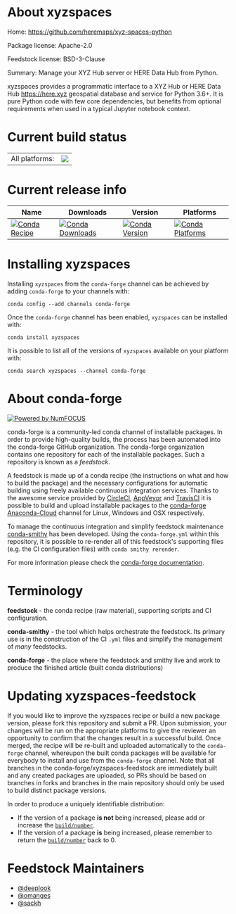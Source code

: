 About xyzspaces
===============

Home: https://github.com/heremaps/xyz-spaces-python

Package license: Apache-2.0

Feedstock license: BSD-3-Clause

Summary: Manage your XYZ Hub server or HERE Data Hub from Python.

xyzspaces provides a programmatic interface to a XYZ Hub or HERE Data Hub
<https://here.xyz> geospatial database and service for Python 3.6+. It is
pure Python code with few core dependencies, but benefits from optional
requirements when used in a typical Jupyter notebook context.


Current build status
====================


<table><tr><td>All platforms:</td>
    <td>
      <a href="https://dev.azure.com/conda-forge/feedstock-builds/_build/latest?definitionId=10606&branchName=master">
        <img src="https://dev.azure.com/conda-forge/feedstock-builds/_apis/build/status/xyzspaces-feedstock?branchName=master">
      </a>
    </td>
  </tr>
</table>

Current release info
====================

| Name | Downloads | Version | Platforms |
| --- | --- | --- | --- |
| [![Conda Recipe](https://img.shields.io/badge/recipe-xyzspaces-green.svg)](https://anaconda.org/conda-forge/xyzspaces) | [![Conda Downloads](https://img.shields.io/conda/dn/conda-forge/xyzspaces.svg)](https://anaconda.org/conda-forge/xyzspaces) | [![Conda Version](https://img.shields.io/conda/vn/conda-forge/xyzspaces.svg)](https://anaconda.org/conda-forge/xyzspaces) | [![Conda Platforms](https://img.shields.io/conda/pn/conda-forge/xyzspaces.svg)](https://anaconda.org/conda-forge/xyzspaces) |

Installing xyzspaces
====================

Installing `xyzspaces` from the `conda-forge` channel can be achieved by adding `conda-forge` to your channels with:

```
conda config --add channels conda-forge
```

Once the `conda-forge` channel has been enabled, `xyzspaces` can be installed with:

```
conda install xyzspaces
```

It is possible to list all of the versions of `xyzspaces` available on your platform with:

```
conda search xyzspaces --channel conda-forge
```


About conda-forge
=================

[![Powered by NumFOCUS](https://img.shields.io/badge/powered%20by-NumFOCUS-orange.svg?style=flat&colorA=E1523D&colorB=007D8A)](http://numfocus.org)

conda-forge is a community-led conda channel of installable packages.
In order to provide high-quality builds, the process has been automated into the
conda-forge GitHub organization. The conda-forge organization contains one repository
for each of the installable packages. Such a repository is known as a *feedstock*.

A feedstock is made up of a conda recipe (the instructions on what and how to build
the package) and the necessary configurations for automatic building using freely
available continuous integration services. Thanks to the awesome service provided by
[CircleCI](https://circleci.com/), [AppVeyor](https://www.appveyor.com/)
and [TravisCI](https://travis-ci.com/) it is possible to build and upload installable
packages to the [conda-forge](https://anaconda.org/conda-forge)
[Anaconda-Cloud](https://anaconda.org/) channel for Linux, Windows and OSX respectively.

To manage the continuous integration and simplify feedstock maintenance
[conda-smithy](https://github.com/conda-forge/conda-smithy) has been developed.
Using the ``conda-forge.yml`` within this repository, it is possible to re-render all of
this feedstock's supporting files (e.g. the CI configuration files) with ``conda smithy rerender``.

For more information please check the [conda-forge documentation](https://conda-forge.org/docs/).

Terminology
===========

**feedstock** - the conda recipe (raw material), supporting scripts and CI configuration.

**conda-smithy** - the tool which helps orchestrate the feedstock.
                   Its primary use is in the construction of the CI ``.yml`` files
                   and simplify the management of *many* feedstocks.

**conda-forge** - the place where the feedstock and smithy live and work to
                  produce the finished article (built conda distributions)


Updating xyzspaces-feedstock
============================

If you would like to improve the xyzspaces recipe or build a new
package version, please fork this repository and submit a PR. Upon submission,
your changes will be run on the appropriate platforms to give the reviewer an
opportunity to confirm that the changes result in a successful build. Once
merged, the recipe will be re-built and uploaded automatically to the
`conda-forge` channel, whereupon the built conda packages will be available for
everybody to install and use from the `conda-forge` channel.
Note that all branches in the conda-forge/xyzspaces-feedstock are
immediately built and any created packages are uploaded, so PRs should be based
on branches in forks and branches in the main repository should only be used to
build distinct package versions.

In order to produce a uniquely identifiable distribution:
 * If the version of a package **is not** being increased, please add or increase
   the [``build/number``](https://conda.io/docs/user-guide/tasks/build-packages/define-metadata.html#build-number-and-string).
 * If the version of a package **is** being increased, please remember to return
   the [``build/number``](https://conda.io/docs/user-guide/tasks/build-packages/define-metadata.html#build-number-and-string)
   back to 0.

Feedstock Maintainers
=====================

* [@deeplook](https://github.com/deeplook/)
* [@omanges](https://github.com/omanges/)
* [@sackh](https://github.com/sackh/)

